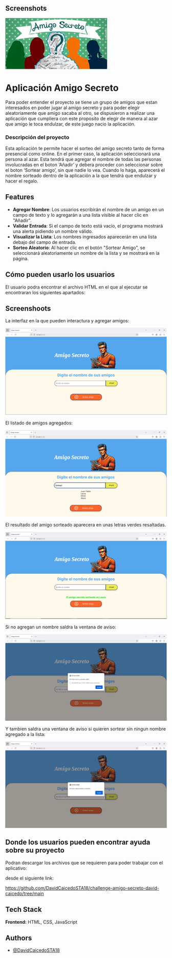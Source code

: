 
## Screenshots

![App Screenshot](assets/Screenshots/amigo_secreto.png)

# Aplicación Amigo Secreto

Para poder entender el proyecto se tiene un grupo de amigos que estan interesados en poder jugar al amigo secreto y para poder elegir aleatoriamente que amigo sacaba al otro, se dispusieron a realizar una aplicación que cumpliera con este proposito de elegir de manera al azar que amigo le toca endulzar, de este juego nacio la aplicación.

### Descripción del proyecto

Esta aplicación te permite hacer el sorteo del amigo secreto tanto de forma presencial como online. En el primer caso, la aplicación seleccionará una persona al azar. Esta tendrá que agregar el nombre de todas las personas involucradas en el boton ‘Añadir’ y debera proceder con seleccionar sobre el boton ‘Sortear amigo’, sin que nadie lo vea. Cuando lo haga, aparecerá el nombre sorteado dentro de la aplicación a la que tendrá que endulzar y hacer el regalo.

## Features

- **Agregar Nombre**: Los usuarios escribirán el nombre de un amigo en un campo de texto y lo agregarán a una lista visible al hacer clic en "Añadir".
- **Validar Entrada**: Si el campo de texto está vacío, el programa mostrará una alerta pidiendo un nombre válido.
- **Visualizar la Lista**: Los nombres ingresados aparecerán en una lista debajo del campo de entrada.
- **Sorteo Aleatorio**: Al hacer clic en el botón "Sortear Amigo", se seleccionará aleatoriamente un nombre de la lista y se mostrará en la página.


## Cómo pueden usarlo los usuarios

El usuario podra encontrar el archivo HTML en el que al ejecutar se encontraran los siguientes apartados:

## Screenshoots

La interfaz en la que pueden interactura y agregar amigos:

![App Screenshot](assets/Screenshots/Captura-Challenge.PNG)

El listado de amigos agregados:

![App Screenshot](assets/Screenshots/Lista.amigos.PNG)

El resultado del amigo sorteado aparecera en unas letras verdes resaltadas.

![App Screenshot](assets/Screenshots/amigo-sorteado.PNG)

Si no agregan un nombre saldra la ventana de aviso:

![App Screenshot](assets/Screenshots/Nombre-vacio.PNG)

Y tambien saldra una ventana de aviso si quieren sortear sin ningun nombre agregado a la lista:

![App Screenshot](assets/Screenshots/sortearamigo-siningresarnombre.PNG)

## Donde los usuarios pueden encontrar ayuda sobre su proyecto

Podran descargar los archivos que se requieren para poder trabajar con el aplicativo:

desde el siguiente link:

https://github.com/DavidCaicedoSTA18/challenge-amigo-secreto-david-caicedo/tree/main


## Tech Stack

**Frontend:** HTML, CSS, JavaScript

## Authors

- [@DavidCaicedoSTA18](https://github.com/DavidCaicedoSTA18/challenge-amigo-secreto-david-caicedo)

